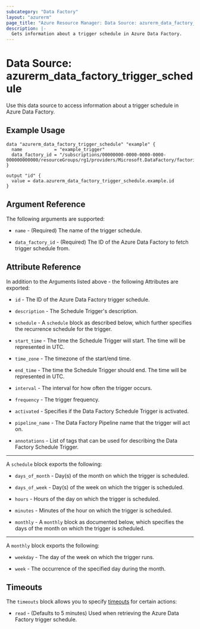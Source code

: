 ```yaml
---
subcategory: "Data Factory"
layout: "azurerm"
page_title: "Azure Resource Manager: Data Source: azurerm_data_factory_trigger_schedule"
description: |-
  Gets information about a trigger schedule in Azure Data Factory.
---
```


# Data Source: azurerm_data_factory_trigger_schedule

Use this data source to access information about a trigger schedule in Azure Data Factory.

## Example Usage

```hcl
data "azurerm_data_factory_trigger_schedule" "example" {
  name            = "example_trigger"
  data_factory_id = "/subscriptions/00000000-0000-0000-0000-000000000000/resourceGroups/rg1/providers/Microsoft.DataFactory/factories/datafactory1"
}

output "id" {
  value = data.azurerm_data_factory_trigger_schedule.example.id
}
```

## Argument Reference

The following arguments are supported:

- `name` - (Required) The name of the trigger schedule.

- `data_factory_id` - (Required) The ID of the Azure Data Factory to fetch trigger schedule from.

## Attribute Reference

In addition to the Arguments listed above - the following Attributes are exported:

- `id` - The ID of the Azure Data Factory trigger schedule.

* `description` - The Schedule Trigger's description.

* `schedule` - A `schedule` block as described below, which further specifies the recurrence schedule for the trigger.

* `start_time` - The time the Schedule Trigger will start. The time will be represented in UTC.

* `time_zone` - The timezone of the start/end time.

* `end_time` - The time the Schedule Trigger should end. The time will be represented in UTC.

* `interval` - The interval for how often the trigger occurs.

* `frequency` - The trigger frequency.

* `activated` - Specifies if the Data Factory Schedule Trigger is activated.

* `pipeline_name` - The Data Factory Pipeline name that the trigger will act on.

* `annotations` - List of tags that can be used for describing the Data Factory Schedule Trigger.

---

A `schedule` block exports the following:

* `days_of_month` - Day(s) of the month on which the trigger is scheduled.

* `days_of_week` - Day(s) of the week on which the trigger is scheduled.

* `hours` - Hours of the day on which the trigger is scheduled.

* `minutes` - Minutes of the hour on which the trigger is scheduled.

* `monthly` - A `monthly` block as documented below, which specifies the days of the month on which the trigger is scheduled.

---

A `monthly` block exports the following:

* `weekday` - The day of the week on which the trigger runs.

* `week` - The occurrence of the specified day during the month.

## Timeouts

The `timeouts` block allows you to specify [timeouts](https://developer.hashicorp.com/terraform/language/resources/configure#define-operation-timeouts) for certain actions:

* `read` - (Defaults to 5 minutes) Used when retrieving the Azure Data Factory trigger schedule.
